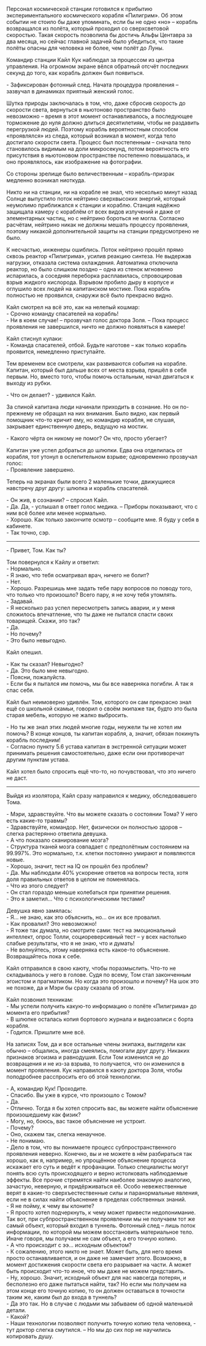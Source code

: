 Персонал космической станции готовился к прибытию экспериментального космического корабля «Пилигрим». Об этом событии не стоило бы даже упоминать, если бы не одно «но» – корабль возвращался из полёта, который проходил со сверхсветовой скоростью. Такая скорость позволила бы достичь Альфы Центавра за два месяца, но сейчас главной задачей было убедиться, что такие полёты опасны для человека не более, чем полёт до Луны.

Командир станции Кайл Кук наблюдал за процессом из центра управления. На огромном экране вёлся обратный отсчёт последних секунд до того, как корабль должен был появиться.

\- Зафиксирован фотонный след. Начата процедура проявления – зазвучал в динамиках приятный женский голос.

Шутка природы заключалась в том, что, даже сбросив скорость до скорости света, вернуться в ньютоново пространство было невозможно – время в этот момент останавливалось, а последующее торможение до нуля должно длиться десятилетиям, чтобы не раздавить перегрузкой людей. Поэтому корабль вероятностным способом «проявлялся» из следа, который возникал в момент, когда тело достигало скорости света. Процесс был постепенным – сначала тело становилось видимым на доли микросекунд, потом вероятность его присутствия в ньютоновом пространстве постепенно повышалась, и оно проявлялось, как изображение на фотографии.

Со стороны зрелище было величественным – корабль-призрак медленно возникал ниоткуда.

Никто ни на станции, ни на корабле не знал, что несколько минут назад Солнце выпустило поток нейтрино сверхвысоких энергий, который неумолимо приближался к станции и кораблю. Станция надёжно защищала камеру с кораблём от всех видов излучений и даже от элементарных частиц, но с нейтрино бороться не могла. Согласно расчётам, нейтрино никак не должны мешать процессу проявления, поэтому никакой дополнительной защиты на станции предусмотрено не было.

К несчастью, инженеры ошиблись. Поток нейтрино прошёл прямо сквозь реактор «Пилигрима», усилив реакцию синтеза. Не выдержав нагрузки, отказала система охлаждения. Автоматика отключила реактор, но было слишком поздно – одна из стенок мгновенно испарилась, а соседняя переборка расплавилась, спровоцировав взрыв жидкого кислорода. Взрывом пробило дыру в корпусе и оглушило всех людей на капитанском мостике. Пока корабль полностью не проявился, снаружи всё было прекрасно видно.

Кайл смотрел на всё это, как на нелепый кошмар:  
\- Срочно команду спасателей на корабль!  
\- Ни в коем случае! – прозвучал голос доктора Золя. – Пока процесс проявления не завершился, ничто не должно появляться в камере!

Кайл стиснул кулаки:  
\- Команда спасателей, отбой. Будьте наготове – как только корабль проявится, немедленно приступайте.

Тем временем все смотрели, как развиваются события на корабле. Капитан, который был дальше всех от места взрыва, пришёл в себя первым. Но, вместо того, чтобы помочь остальным, начал двигаться к выходу из рубки.

\- Что он делает? - удивился Кайл.

За спиной капитана люди начинали приходить в сознание. Но он по-прежнему не обращал на них внимания. Было видно, как первый помощник что-то кричит ему, но командир корабля, не слушая, закрывает единственную дверь, ведущую на мостик.

\- Какого чёрта он никому не помог? Он что, просто убегает?

Капитан уже успел добраться до шлюпки. Едва она отделилась от корабля, тот утонул в ослепительном взрыве; одновременно прозвучал голос:  
\- Проявление завершено.

Теперь на экранах были всего 2 маленькие точки, движущиеся навстречу друг другу: шлюпка и корабль спасателей.

\- Он жив, в сознании? – спросил Кайл.  
\- Да. Да, - услышал в ответ голос медика. – Приборы показывают, что с ним всё более или менее нормально.  
\- Хорошо. Как только закончите осмотр – сообщите мне. Я буду у себя в кабинете.  
\- Так точно, сэр.

***

\- Привет, Том. Как ты?

Том повернулся к Кайлу и ответил:  
\- Нормально.  
\- Я знаю, что тебя осматривал врач, ничего не болит?  
\- Нет.  
\- Хорошо. Разрешишь мне задать тебе пару вопросов по поводу того, что только что произошло? Всего пару, я не хочу тебя утомлять.  
\- Задавай.  
\- Я несколько раз успел пересмотреть запись аварии, и у меня сложилось впечатление, что ты даже не пытался спасти своих товарищей. Скажи, это так?  
\- Да.  
\- Но почему?  
\- Это было невыгодно.

Кайл опешил.

\- Как ты сказал? Невыгодно?  
\- Да. Это было мне невыгодно.  
\- Поясни, пожалуйста.  
\- Если бы я пытался им помочь, мы бы все наверняка погибли. А так я спас себя.

Кайл был неимоверно удивлён. Том, которого он сам прекрасно знал ещё со школьной скамьи, говорил о своём экипаже так, будто это была старая мебель, которую не жалко выбросить.

\- Но ты же знал этих людей многие годы, неужели ты не хотел им помочь? В конце концов, ты капитан корабля, а, значит, обязан покинуть корабль последним!  
\- Согласно пункту 5.6 устава капитан в экстренной ситуации может принимать решения самостоятельно, даже если они противоречат другим пунктам устава.

Кайл хотел было спросить ещё что-то, но почувствовал, что это ничего не даст.

***

Выйдя из изолятора, Кайл сразу направился к медику, обследовавшего Тома.

\- Мэри, здравствуйте. Что вы можете сказать о состоянии Тома? У него есть какие-то травмы?  
\- Здравствуйте, командор. Нет, физически он полностью здоров – слегка растерянно ответила девушка.  
\- А что показало сканирование мозга?  
\- Структура тканей мозга совпадает с предполётным состоянием на 99.997%. Это нормально, т.к. клетки постоянно умирают и появляются новые.  
\- Хорошо, значит, тест на IQ он прошёл без проблем?  
\- Да. Мы наблюдали 40% ускорение ответов на вопросы теста, хотя доля правильных ответов в целом не поменялась.  
\- Что из этого следует?  
\- Он стал гораздо меньше колебаться при принятии решения.  
\- Это я заметил... Что с психологическими тестами?

Девушка явно замялась:  
\- Я… не знаю, как это объяснить, но… он их все провалил.  
\- Как провалил? Это невозможно!  
\- Я тоже так думала, но смотрите сами: тест на эмоциональный интеллект, опрос Толли, социореверсивный тест – у всех настолько слабые результаты, что я не знаю, что и думать!  
\- Не волнуйтесь, этому наверняка есть какое-то объяснение. Возвращайтесь пока к себе.

Кайл отправился в свою каюту, чтобы поразмыслить. Что-то не складывалось у него в голове. Судя по всему, Том стал законченным эгоистом и прагматиком. Но когда это произошло и почему? На шок это не похоже, да и Мэри бы сразу сказала об этом.

Кайл позвонил техникам:  
\- Мы успели получить какую-то информацию о полёте «Пилигрима» до момента его прибытия?  
\- В шлюпке осталась копия бортового журнала и видеозаписи с борта корабля.  
\- Годится. Пришлите мне всё.

На записях Том, да и все остальные члены экипажа, выглядели как обычно – общались, иногда смеялись, помогали друг другу. Никаких признаков эгоизма и равнодушия. Если Том изменился не до возвращения и не из-за взрыва, то получается, что он изменился в момент проявления. Кук направился в каюту доктора Золя, чтобы поподробнее расспросить его об этой технологии.

\- А, командир Кук! Проходите.  
\- Спасибо. Вы уже в курсе, что произошло с Томом?  
\- Да.  
\- Отлично. Тогда я бы хотел спросить вас, вы можете найти объяснение произошедшему как физик?  
\- Могу, но, боюсь, вас такое объяснение не устроит.  
\- Почему?  
\- Оно, скажем так, слегка ненаучное.  
\- Не понимаю.  
\- Дело в том, что вы понимаете процесс субпространственного проявления неверно. Конечно, вы и не можете в нём разбираться так хорошо, как я, например, но упрощённое объяснение процесса искажает его суть и ведёт к профанации. Только специалисты могут понять всю суть происходящего и верно истолковать наблюдаемые эффекты. Все прочие стремятся найти наиболее знакомую аналогию, зачастую, неверную, и придёрживаться её. Особо невежественные верят в какие-то сверхъестественные силы и паранормальные явления, если не в силах найти объяснение в пределах собственных знаний.  
\- Я не пойму, к чему вы клоните?  
\- Я просто хотел подчеркнуть, к чему может привести недопонимание. Так вот, при субпространственном проявлении мы не получаем тот же самый объект, который входил в туннель. Фотонный след – лишь поток информации, по которой мы можем восстановить материальное тело. Иначе говоря, мы получаем не сам объект, а его точную копию.  
\- А что происходит с ээ… исходным объектом?  
\- К сожалению, этого никто не знает. Может быть, для него время просто останавливается, и он даже не замечает этого. Возможно, в момент достижения скорости света его разрывает на части. А может быть происходит что-то иное, что мы даже не можем представить.  
\- Ну, хорошо. Значит, исходный объект для нас навсегда потерян, и бесполезно его даже пытаться найти, так? Но если мы получаем на этом конце его точную копию, то он должен оставаться в точности таким же, каким был до входа в туннель?  
\- Да это так. Но в случае с людьми мы забываем об одной маленькой детали.  
\- Какой?  
\- Наши технологии позволяют получить точную копию тела человека, - тут доктор слегка смутился. – Но мы до сих пор не научились копировать душу.
